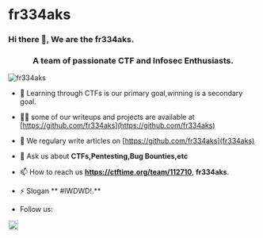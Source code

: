 # fr334aks
### Hi there 👋, We are the fr334aks.

<!--
**fr33aks/fr334aks** is a ✨ _special_ ✨ repository because its `README.md` (this file) appears on your GitHub profile.-->

<h3 align="center">A team of passionate CTF and Infosec Enthusiasts.</h3>
<p align="left"> <img src="https://komarev.com/ghpvc/?username=fr334aks" alt="fr334aks" /> </p>

- 🔭 Learning through CTFs is our primary goal,winning is a secondary goal.

- 👨‍💻 some of our writeups and projects are available at [https://github.com/fr334aks](https://github.com/fr334aks)

- 📝 We regulary write articles on [https://github.com/fr334aks](fr334aks)

- 💬 Ask us about **CTFs,Pentesting,Bug Bounties,etc**

- 📫 How to reach us **https://ctftime.org/team/112710**, **fr334aks**.

- ⚡ Slogan ** #IWDWD!.**

- Follow us:

<p align="center">

<a href="https://twitter.com/fr334aks" target="blank"><img align="center" src="https://cdn.jsdelivr.net/npm/simple-icons@3.0.1/icons/twitter.svg" alt="fr334aks" height="20" width="20" /></a>

</p>
